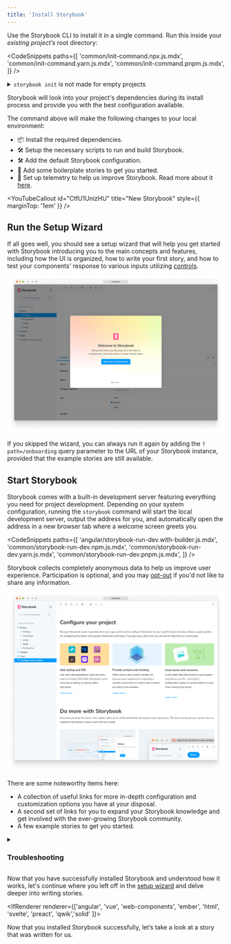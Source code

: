 ```yaml
---
title: 'Install Storybook'
---
```


Use the Storybook CLI to install it in a single command. Run this inside your _existing project’s_ root directory:

<!-- prettier-ignore-start -->

<CodeSnippets
  paths={[
   'common/init-command.npx.js.mdx',
   'common/init-command.yarn.js.mdx',
   'common/init-command.pnpm.js.mdx',
  ]}
/>

<!-- prettier-ignore-end -->

<details>

<summary><code>storybook init</code> is not made for empty projects</summary>

Storybook needs to be installed into a project that is already set up with a framework. It will not work on an empty project. There are many ways to bootstrap an app in a given framework, including:

- 📦 [Create an Angular Workspace](https://angular.io/cli/new)
- 📦 [Create React App](https://reactjs.org/docs/create-a-new-react-app.html)
- 📦 [Create a Vue App](https://vuejs.org/guide/quick-start.html)
- 📦 [Ember CLI](https://guides.emberjs.com/release/getting-started/quick-start/)
- 📦 [Vite CLI](https://vitejs.dev/guide/#scaffolding-your-first-vite-project)
- Or any other tooling available.

</details>

Storybook will look into your project's dependencies during its install process and provide you with the best configuration available.

The command above will make the following changes to your local environment:

- 📦 Install the required dependencies.
- 🛠 Setup the necessary scripts to run and build Storybook.
- 🛠 Add the default Storybook configuration.
- 📝 Add some boilerplate stories to get you started.
- 📡 Set up telemetry to help us improve Storybook. Read more about it [here](../configure/telemetry.md).

<YouTubeCallout id="CtfU1UnizHU" title="New Storybook" style={{ marginTop: '1em' }} />

<IfRenderer renderer='react'>

## Run the Setup Wizard

If all goes well, you should see a setup wizard that will help you get started with Storybook introducing you to the main concepts and features, including how the UI is organized, how to write your first story, and how to test your components' response to various inputs utilizing [controls](../essentials/controls).

![Storybook onboarding](./example-onboarding-wizard.png)

If you skipped the wizard, you can always run it again by adding the `?path=/onboarding` query parameter to the URL of your Storybook instance, provided that the example stories are still available.

</IfRenderer>

## Start Storybook

Storybook comes with a built-in development server featuring everything you need for project development. Depending on your system configuration, running the `storybook` command will start the local development server, output the address for you, and automatically open the address in a new browser tab where a welcome screen greets you.

<!-- prettier-ignore-start -->

<CodeSnippets
  paths={[
    'angular/storybook-run-dev.with-builder.js.mdx',
    'common/storybook-run-dev.npm.js.mdx',
    'common/storybook-run-dev.yarn.js.mdx',
    'common/storybook-run-dev.pnpm.js.mdx',
  ]}
/>

<!-- prettier-ignore-end -->

<Callout variant="info">

Storybook collects completely anonymous data to help us improve user experience. Participation is optional, and you may [opt-out](../configure/telemetry.md#how-to-opt-out) if you'd not like to share any information.

</Callout>

![Storybook welcome screen](./example-welcome.png)

There are some noteworthy items here:

- A collection of useful links for more in-depth configuration and customization options you have at your disposal.
- A second set of links for you to expand your Storybook knowledge and get involved with the ever-growing Storybook community.
- A few example stories to get you started.

<details>
<summary><h3 id="troubleshooting">Troubleshooting</h3></summary>

#### Run Storybook with other package managers

The Storybook CLI includes support for the industry's popular package managers (e.g., [Yarn](https://yarnpkg.com/), [npm](https://www.npmjs.com/), and [pnpm](https://pnpm.io/)) automatically detecting the one you are using when you initialize Storybook. However, if you want to use a specific package manager as the default, add the `--package-manager` flag to the installation command. For example:

<!-- prettier-ignore-start -->

<CodeSnippets
  paths={[
    'common/init-command-custom-package-manager.npx.js.mdx',
    'common/init-command-custom-package-manager.yarn.js.mdx',
    'common/init-command-custom-package-manager.pnpm.js.mdx',
  ]}
/>

<!-- prettier-ignore-end -->

#### The CLI doesn't detect my framework

If you're working with a custom environment set up or need set up Storybook manually, you can use the `--type` flag to specify the framework you need to use. Listed below are the supported frameworks and examples of how to use them:

| Framework      | Type             |
| -------------- | ---------------- |
| Angular        | `angular`        |
| Ember          | `ember`          |
| HTML           | `html`           |
| Next.js        | `nextjs`         |
| Preact         | `preact`         |
| Qwik           | `qwik`           |
| React          | `react`          |
| Server         | `server`         |
| Solid          | `solid`          |
| Svelte         | `svelte`         |
| Vue 2          | `vue`            |
| Vue 3          | `vue3`           |
| Web Components | `web-components` |

<!-- prettier-ignore-start -->

<CodeSnippets
  paths={[
    'common/init-command-manual-framework.npx.js.mdx',
    'common/init-command-manual-framework.yarn.js.mdx',
    'common/init-command-manual-framework.pnpm.js.mdx',
  ]}
/>

<!-- prettier-ignore-end -->

#### Run Storybook with Webpack 4

If you previously installed Storybook in a project that uses Webpack 4, it will no longer work. This is because Storybook now uses Webpack 5 by default. To solve this issue, we recommend you upgrade your project to Webpack 5 and then run the following command to migrate your project to the latest version of Storybook:

<!-- prettier-ignore-start -->

<CodeSnippets
  paths={[
    'common/storybook-automigrate.npm.js.mdx',
    'common/storybook-automigrate.pnpm.js.mdx',
    'common/storybook-automigrate.yarn.js.mdx'
  ]}
/>

<!-- prettier-ignore-end -->

<IfRenderer renderer='angular'>

#### Storybook doesn't work with my Angular project using the Angular CLI

Out of the box, adding Storybook to an Angular project using the Angular CLI requires you to run the installation command from the root of the project or, if you're working with a monorepo environment, from the directory where the Angular configuration file (i.e., `angular.json`) is located as it will be used to set up the builder configuration necessary to run Storybook. However, if you need, you can extend the builder configuration to customize Storybook's behavior. Listed below are the supported options:

| Configuration element        | Description                                                                                                                                                                                      |
| ---------------------------- | ------------------------------------------------------------------------------------------------------------------------------------------------------------------------------------------------ |
| `"browserTarget"`            | Build target to be served using the following format. <br/> `"example-project:builder:config"`                                                                                                   |
| `"tsConfig"`                 | Location of the TypeScript configuration file, relative to the current workspace. <br/> `"tsConfig": "./tsconfig.json"`.                                                                         |
| `"port"`                     | Port used by Storybook. <br/> `"port": 6006`                                                                                                                                                     |
| `"host"`                     | Set up a custom host for Storybook. <br/> `"host": "http://my-custom-host"`                                                                                                                      |
| `"configDir"`                | Storybook configuration directory location. <br/> `"configDir": ".storybook"`                                                                                                                    |
| `"https"`                    | Starts Storybook with HTTPS enabled. <br/> `"https": true` <br/> Requires custom certificate information.                                                                                        |
| `"sslCa"`                    | Provides an SSL certificate authority. <br/> `"sslCa": "your-custom-certificate-authority"` <br/> Optional usage with `"https"`                                                                  |
| `"sslCert"`                  | Provides an SSL certificate. <br/> `"sslCert": "your-custom-certificate"` <br/> Required for `https`                                                                                             |
| `"sslKey"`                   | Provides an SSL key to serve Storybook. <br/> `"sslKey": "your-ssl-key"`                                                                                                                         |
| `"smokeTest"`                | Exit Storybook after successful start. <br/> `"smokeTest": true`                                                                                                                                 |
| `"ci"`                       | Starts Storybook in CI mode (skips interactive prompts and will not open browser window). <br/> `"ci": true`                                                                                     |
| `"quiet"`                    | Filters Storybook verbose build output. <br/> `"quiet": true`                                                                                                                                    |
| `"docs"`                     | Starts Storybook in [documentation mode](../writing-docs/build-documentation.md#preview-storybooks-documentation). <br/> `"docs": true`                                                          |
| `"styles"`                   | Provide the location of the [application's styles](../configure/styling-and-css.md#importing-css-files) to be used with Storybook. <br/> `"styles": ["src/styles.css", "src/styles.scss"]` <br/> |
| `"stylePreprocessorOptions"` | Provides further customization for style preprocessors resolved to the workspace root. <br/> `"stylePreprocessorOptions": { "includePaths": ["src/styles"] }`                                    |

</IfRenderer>

<IfRenderer renderer='ember'>

#### The CLI doesn't support my Ember version

The Ember framework relies on an auxiliary package named [`@storybook/ember-cli-storybook`](https://www.npmjs.com/package/@storybook/ember-cli-storybook) to help you set up Storybook in your project. During the installation process you might run into the following warning message in your terminal:

```shell
The ember generate entity-name command requires an entity name to be specified.
For more details, use ember help.
```

It may be the case that you're using an outdated version of the package and you need to update it to the latest version to solve this issue.

</IfRenderer>

<IfRenderer renderer='svelte'>

#### Writing native Svelte stories

Storybook provides a Svelte addon maintained by the community, enabling you to write stories for your Svelte components using the template syntax. You'll need to take some additional steps to enable this feature.

Run the following command to install the addon.

<!-- prettier-ignore-start -->

<CodeSnippets
  paths={[
   'svelte/svelte-csf-addon-install.yarn.js.mdx',
   'svelte/svelte-csf-addon-install.npm.js.mdx',
   'svelte/svelte-csf-addon-install.pnpm.js.mdx',
  ]}
/>

<!-- prettier-ignore-end -->

Update your Storybook configuration file (i.e., `.storybook/main.js|ts`) to include it.

<!-- prettier-ignore-start -->

<CodeSnippets
  paths={[
   'svelte/main-config-csf-addon-register.js.mdx',
   'svelte/main-config-csf-addon-register.ts.mdx',
  ]}
/>

<!-- prettier-ignore-end -->

<Callout variant="info" style={{ marginBottom: "2rem" }}>

The community actively maintains the Svelte CSF addon but still lacks some features currently available in the official Storybook Svelte framework support. For more information, see [addon's documentation](https://github.com/storybookjs/addon-svelte-csf).

</Callout>

</IfRenderer>

### The installation process seems flaky and keeps failing

If you're still running into some issues during the installation process, we encourage you to check out the following resources:

<IfRenderer renderer='angular'>

- [Storybook's Angular README](https://github.com/storybookjs/storybook/tree/next/code/frameworks/angular) for more information on how to set up Storybook in your Angular project.
- [Storybook's help documentation](https://storybook.js.org/community#support) to contact the community and ask for help.

</IfRenderer>

<IfRenderer renderer='ember'>

- [Storybook's Ember README](https://github.com/storybookjs/storybook/tree/next/code/frameworks/ember) for more information on how to set up Storybook in your Ember project.
- [Storybook's help documentation](https://storybook.js.org/community#support) to contact the community and ask for help.

</IfRenderer>

<IfRenderer renderer='html'>

- [Storybook's HTML Webpack README](https://github.com/storybookjs/storybook/tree/next/code/frameworks/html-webpack5) for more information on how to set up Storybook in your HTML project with Webpack 5.
- [Storybook's HTML Vite README](https://github.com/storybookjs/storybook/tree/next/code/frameworks/html-vite) for more information on how to set up Storybook in your HTML project with Vite.
- [Storybook's help documentation](https://storybook.js.org/community#support) to contact the community and ask for help.

</IfRenderer>

<IfRenderer renderer='preact'>

- [Storybook's Preact Webpack README](https://github.com/storybookjs/storybook/tree/next/code/frameworks/preact-webpack5) for more information on how to set up Storybook in your Preact project with Webpack 5.
- [Storybook's Preact Vite README](https://github.com/storybookjs/storybook/tree/next/code/frameworks/preact-vite) for more information on how to set up Storybook in your Preact project with Vite.
- [Storybook's help documentation](https://storybook.js.org/community#support) to contact the community and ask for help.

</IfRenderer>

<IfRenderer renderer='qwik'>

- [Storybook's Qwik README](https://github.com/literalpie/storybook-framework-qwik) for more information on how to set up Storybook in your Qwik project.
- [Storybook's help documentation](https://storybook.js.org/community#support) to contact the community and ask for help.

</IfRenderer>

<IfRenderer renderer='react'>

- [Storybook's React Webpack README](https://github.com/storybookjs/storybook/tree/next/code/frameworks/react-webpack5) for more information on how to set up Storybook in your React project with Webpack 5.
- [Storybook's React Vite README](https://github.com/storybookjs/storybook/tree/next/code/frameworks/react-vite) for more information on how to set up Storybook in your React project with Vite.
- [Storybook's help documentation](https://storybook.js.org/community#support) to contact the community and ask for help.

</IfRenderer>

<IfRenderer renderer='solid'>

- [Storybook's SolidJS README](https://github.com/storybookjs/solidjs) for more information on how to set up Storybook in your SolidJS project.
- [Storybook's help documentation](https://storybook.js.org/community#support) to contact the community and ask for help.

</IfRenderer>

<IfRenderer renderer='svelte'>

- [Storybook's SvelteKit README](https://github.com/storybookjs/storybook/tree/next/code/frameworks/sveltekit) for more information on how to set up Storybook in your SvelteKit project.
- [Storybook's Svelte Webpack README](https://github.com/storybookjs/storybook/tree/next/code/frameworks/svelte-webpack5) for more information on how to set up Storybook in your Svelte project with Webpack 5.
- [Storybook's help documentation](https://storybook.js.org/community#support) to contact the community and ask for help.

</IfRenderer>

<IfRenderer renderer='vue'>

- [Storybook's Vue 2 Webpack README](https://github.com/storybookjs/storybook/tree/main/code/frameworks/vue-webpack5) for more information on how to set up Storybook in your Vue 2 project with Webpack 5.
- [Storybook's Vue 2 Vite README](https://github.com/storybookjs/storybook/tree/main/code/frameworks/vue-vite) for more information on how to set up Storybook in your Vue 2 project with Vite.
- [Storybook's Vue 3 Webpack README](https://github.com/storybookjs/storybook/tree/next/code/frameworks/vue3-webpack5) for more information on how to set up Storybook in your Vue 3 project with Webpack 5.
- [Storybook's Vue 3 Vite README](https://github.com/storybookjs/storybook/tree/next/code/frameworks/vue3-vite) for more information on how to set up Storybook in your Vue 3 project with Vite.
- [Storybook's help documentation](https://storybook.js.org/community#support) to contact the community and ask for help.

</IfRenderer>

<IfRenderer renderer='web-components'>

- [Storybook's Web Components Webpack README](https://github.com/storybookjs/storybook/tree/next/code/frameworks/web-components-webpack55) for more information on how to set up Storybook in your Web Components project with Webpack 5.
- [Storybook's Web Components Vite README](https://github.com/storybookjs/storybook/tree/next/code/frameworks/web-components-vite) for more information on how to set up Storybook in your Web Components project with Vite.
- [Storybook's help documentation](https://storybook.js.org/community#support) to contact the community and ask for help.

</IfRenderer>

</details>

<IfRenderer renderer='react'>

Now that you have successfully installed Storybook and understood how it works, let's continue where you left off in the [setup wizard](#run-the-setup-wizard) and delve deeper into writing stories.

</IfRenderer>

<IfRenderer renderer={['angular', 'vue', 'web-components', 'ember', 'html', 'svelte', 'preact', 'qwik','solid' ]}>

Now that you installed Storybook successfully, let’s take a look at a story that was written for us.

</IfRenderer>
